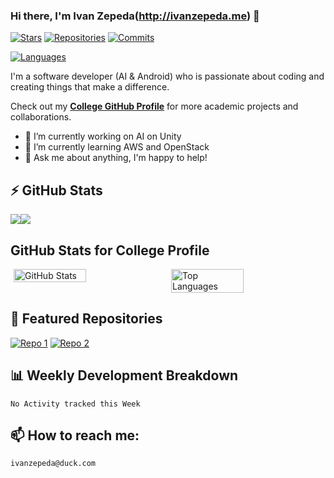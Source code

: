 <!--
**ijzepeda/ijzepeda** is a ✨ _special_ ✨ repository because its `README.md` (this file) appears on your GitHub profile.

Here are some ideas to get you started:

- 🔭 I’m currently working on ...
- 🌱 I’m currently learning ...
- 👯 I’m looking to collaborate on ...
- 🤔 I’m looking for help with ...
- 💬 Ask me about ...
- 📫 How to reach me: ...
- 😄 Pronouns: ...
- ⚡ Fun fact: ...
-->
### Hi there, I'm Ivan Zepeda(http://ivanzepeda.me) 👋
[![Stars](https://img.shields.io/github/stars/<your-username>?style=social)](https://github.com/ijzepeda)
[![Repositories](https://img.shields.io/badge/dynamic/json?color=green&label=Repositories&query=$.public_repos&url=https://api.github.com/users/ijzepeda)](https://github.com/ijzepeda)
[![Commits](https://img.shields.io/badge/dynamic/json?color=blue&label=Commits&query=$.public_gists&url=https://api.github.com/users/ijzepeda)](https://github.com/ijzepeda)
<!-- [![Languages](https://img.shields.io/github/languages/count/ijzepeda/README-template)](https://github.com/ijzepeda/README-template) -->
[![Languages](https://img.shields.io/github/languages/count/ijzepeda/README-template)](https://github.com/ijzepeda/README-template) 
<!-- I am proficient in several programming languages, including Java, Python, and JavaScript. -->

I'm a software developer (AI & Android) who is passionate about coding and creating things that make a difference. 

Check out my **[College GitHub Profile](https://github.com/ijzepeda-LC)** for more academic projects and collaborations.

- 🔭 I’m currently working on AI on Unity 
- 🌱 I’m currently learning AWS and OpenStack
- 💬 Ask me about anything, I'm happy to help!
  

## ⚡ GitHub Stats

<!-- ![Your Name's GitHub stats](https://github-readme-stats.vercel.app/api?username=ijzepeda&show_icons=true&theme=radical)
[![Top Langs](https://github-readme-stats.vercel.app/api/top-langs/?username=ijzepeda&layout=compact)](https://github.com/ijzepeda)
 -->
<div style="display:flex;">
  <a href="https://github.com/ijzepeda/repo1">
    <img align="center" src="https://github-readme-stats.vercel.app/api?username=ijzepeda&show_icons=true&theme=radical" />
  </a>
  <a href="https://github.com/ijzepeda/repo2">
    <img align="center" src="https://github-readme-stats.vercel.app/api/top-langs/?username=ijzepeda&layout=compact" />
  </a>
</div>


## GitHub Stats for College Profile
<!-- GitHub Stats for College Profile -->
<div style="display: flex; justify-content: space-around;">
  <img src="https://github-readme-stats.vercel.app/api?username=ijzepeda-LC&show_icons=true&theme=radical" alt="GitHub Stats" style="width: 48%;"/>
  <img src="https://github-readme-stats.vercel.app/api/top-langs/?username=ijzepeda-LC&layout=compact" alt="Top Languages" style="width: 48%;"/>
</div>


## 🌟 Featured Repositories

[![Repo 1](https://github-readme-stats.vercel.app/api/pin/?username=ijzepeda&repo=hackathon)](https://github.com/ijzepeda/hackathon)
[![Repo 2](https://github-readme-stats.vercel.app/api/pin/?username=ijzepeda&repo=Pixel_Heist)](https://github.com/ijzepeda/Pixel_Heist)

## 📊 Weekly Development Breakdown

<!--START_SECTION:waka-->
```text
No Activity tracked this Week
```

## 📫 How to reach me: 
```ivanzepeda@duck.com```
 
